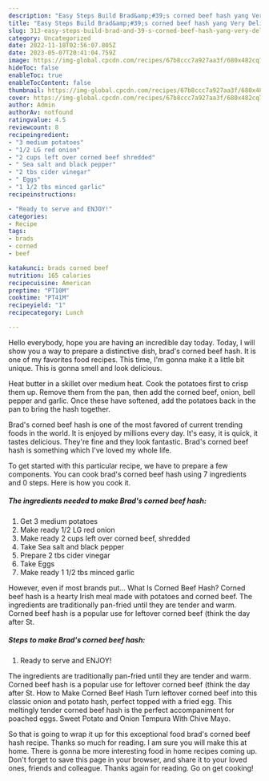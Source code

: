 ```yaml
---
description: "Easy Steps Build Brad&amp;#39;s corned beef hash yang Very Delicious"
title: "Easy Steps Build Brad&amp;#39;s corned beef hash yang Very Delicious"
slug: 313-easy-steps-build-brad-and-39-s-corned-beef-hash-yang-very-delicious
category: Uncategorized
date: 2022-11-18T02:56:07.805Z
date: 2023-05-07T20:41:04.759Z
image: https://img-global.cpcdn.com/recipes/67b8ccc7a927aa3f/680x482cq70/brads-corned-beef-hash-recipe-main-photo.jpg
hideToc: false
enableToc: true
enableTocContent: false
thumbnail: https://img-global.cpcdn.com/recipes/67b8ccc7a927aa3f/680x482cq70/brads-corned-beef-hash-recipe-main-photo.jpg
cover: https://img-global.cpcdn.com/recipes/67b8ccc7a927aa3f/680x482cq70/brads-corned-beef-hash-recipe-main-photo.jpg
author: Admin
authorAv: notfound
ratingvalue: 4.5
reviewcount: 8
recipeingredient:
- "3 medium potatoes"
- "1/2 LG red onion"
- "2 cups left over corned beef shredded"
- " Sea salt and black pepper"
- "2 tbs cider vinegar"
- " Eggs"
- "1 1/2 tbs minced garlic"
recipeinstructions:

- "Ready to serve and ENJOY!"
categories:
- Recipe
tags:
- brads
- corned
- beef

katakunci: brads corned beef 
nutrition: 165 calories
recipecuisine: American
preptime: "PT10M"
cooktime: "PT41M"
recipeyield: "1"
recipecategory: Lunch

---
```



Hello everybody, hope you are having an incredible day today. Today, I will show you a way to prepare a distinctive dish, brad&#39;s corned beef hash. It is one of my favorites food recipes. This time, I'm gonna make it a little bit unique. This is gonna smell and look delicious.

Heat butter in a skillet over medium heat. Cook the potatoes first to crisp them up. Remove them from the pan, then add the corned beef, onion, bell pepper and garlic. Once these have softened, add the potatoes back in the pan to bring the hash together.

Brad&#39;s corned beef hash is one of the most favored of current trending foods in the world. It is enjoyed by millions every day. It's easy, it is quick, it tastes delicious. They're fine and they look fantastic. Brad&#39;s corned beef hash is something which I've loved my whole life.


To get started with this particular recipe, we have to prepare a few components. You can cook brad&#39;s corned beef hash using 7 ingredients and 0 steps. Here is how you cook it.

<!--inarticleads1-->

##### The ingredients needed to make Brad&#39;s corned beef hash:

1. Get 3 medium potatoes
1. Make ready 1/2 LG red onion
1. Make ready 2 cups left over corned beef, shredded
1. Take  Sea salt and black pepper
1. Prepare 2 tbs cider vinegar
1. Take  Eggs
1. Make ready 1 1/2 tbs minced garlic


However, even if most brands put… What Is Corned Beef Hash? Corned beef hash is a hearty Irish meal made with potatoes and corned beef. The ingredients are traditionally pan-fried until they are tender and warm. Corned beef hash is a popular use for leftover corned beef (think the day after St. 

<!--inarticleads2-->

##### Steps to make Brad&#39;s corned beef hash:


1. Ready to serve and ENJOY!

The ingredients are traditionally pan-fried until they are tender and warm. Corned beef hash is a popular use for leftover corned beef (think the day after St. How to Make Corned Beef Hash Turn leftover corned beef into this classic onion and potato hash, perfect topped with a fried egg. This meltingly tender corned beef hash is the perfect accompaniment for poached eggs. Sweet Potato and Onion Tempura With Chive Mayo. 

So that is going to wrap it up for this exceptional food brad&#39;s corned beef hash recipe. Thanks so much for reading. I am sure you will make this at home. There is gonna be more interesting food in home recipes coming up. Don't forget to save this page in your browser, and share it to your loved ones, friends and colleague. Thanks again for reading. Go on get cooking!
